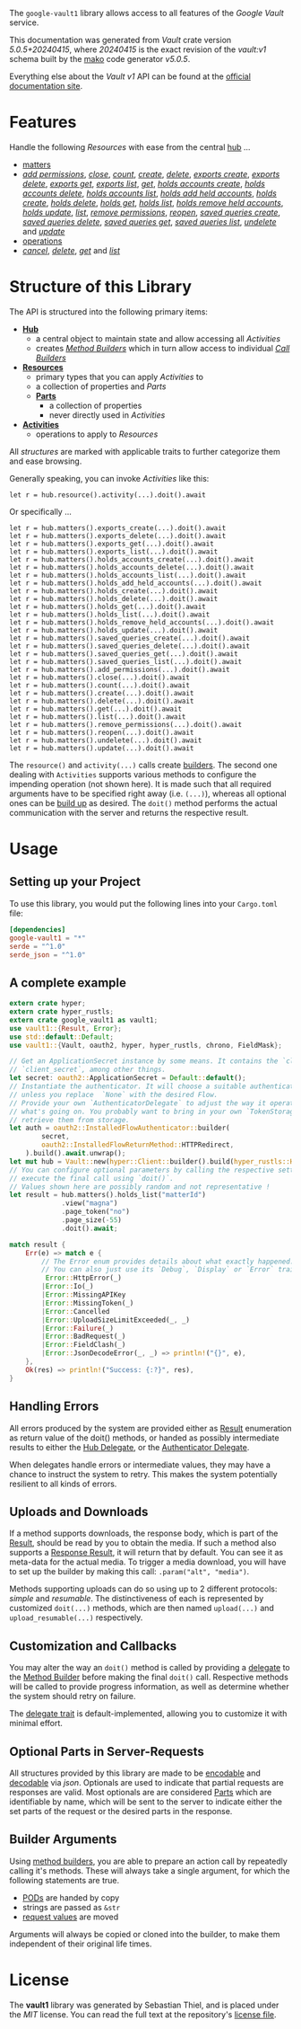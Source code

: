 <!---
DO NOT EDIT !
This file was generated automatically from 'src/generator/templates/api/README.md.mako'
DO NOT EDIT !
-->
The `google-vault1` library allows access to all features of the *Google Vault* service.

This documentation was generated from *Vault* crate version *5.0.5+20240415*, where *20240415* is the exact revision of the *vault:v1* schema built by the [mako](http://www.makotemplates.org/) code generator *v5.0.5*.

Everything else about the *Vault* *v1* API can be found at the
[official documentation site](https://developers.google.com/vault).
# Features

Handle the following *Resources* with ease from the central [hub](https://docs.rs/google-vault1/5.0.5+20240415/google_vault1/Vault) ... 

* [matters](https://docs.rs/google-vault1/5.0.5+20240415/google_vault1/api::Matter)
 * [*add permissions*](https://docs.rs/google-vault1/5.0.5+20240415/google_vault1/api::MatterAddPermissionCall), [*close*](https://docs.rs/google-vault1/5.0.5+20240415/google_vault1/api::MatterCloseCall), [*count*](https://docs.rs/google-vault1/5.0.5+20240415/google_vault1/api::MatterCountCall), [*create*](https://docs.rs/google-vault1/5.0.5+20240415/google_vault1/api::MatterCreateCall), [*delete*](https://docs.rs/google-vault1/5.0.5+20240415/google_vault1/api::MatterDeleteCall), [*exports create*](https://docs.rs/google-vault1/5.0.5+20240415/google_vault1/api::MatterExportCreateCall), [*exports delete*](https://docs.rs/google-vault1/5.0.5+20240415/google_vault1/api::MatterExportDeleteCall), [*exports get*](https://docs.rs/google-vault1/5.0.5+20240415/google_vault1/api::MatterExportGetCall), [*exports list*](https://docs.rs/google-vault1/5.0.5+20240415/google_vault1/api::MatterExportListCall), [*get*](https://docs.rs/google-vault1/5.0.5+20240415/google_vault1/api::MatterGetCall), [*holds accounts create*](https://docs.rs/google-vault1/5.0.5+20240415/google_vault1/api::MatterHoldAccountCreateCall), [*holds accounts delete*](https://docs.rs/google-vault1/5.0.5+20240415/google_vault1/api::MatterHoldAccountDeleteCall), [*holds accounts list*](https://docs.rs/google-vault1/5.0.5+20240415/google_vault1/api::MatterHoldAccountListCall), [*holds add held accounts*](https://docs.rs/google-vault1/5.0.5+20240415/google_vault1/api::MatterHoldAddHeldAccountCall), [*holds create*](https://docs.rs/google-vault1/5.0.5+20240415/google_vault1/api::MatterHoldCreateCall), [*holds delete*](https://docs.rs/google-vault1/5.0.5+20240415/google_vault1/api::MatterHoldDeleteCall), [*holds get*](https://docs.rs/google-vault1/5.0.5+20240415/google_vault1/api::MatterHoldGetCall), [*holds list*](https://docs.rs/google-vault1/5.0.5+20240415/google_vault1/api::MatterHoldListCall), [*holds remove held accounts*](https://docs.rs/google-vault1/5.0.5+20240415/google_vault1/api::MatterHoldRemoveHeldAccountCall), [*holds update*](https://docs.rs/google-vault1/5.0.5+20240415/google_vault1/api::MatterHoldUpdateCall), [*list*](https://docs.rs/google-vault1/5.0.5+20240415/google_vault1/api::MatterListCall), [*remove permissions*](https://docs.rs/google-vault1/5.0.5+20240415/google_vault1/api::MatterRemovePermissionCall), [*reopen*](https://docs.rs/google-vault1/5.0.5+20240415/google_vault1/api::MatterReopenCall), [*saved queries create*](https://docs.rs/google-vault1/5.0.5+20240415/google_vault1/api::MatterSavedQueryCreateCall), [*saved queries delete*](https://docs.rs/google-vault1/5.0.5+20240415/google_vault1/api::MatterSavedQueryDeleteCall), [*saved queries get*](https://docs.rs/google-vault1/5.0.5+20240415/google_vault1/api::MatterSavedQueryGetCall), [*saved queries list*](https://docs.rs/google-vault1/5.0.5+20240415/google_vault1/api::MatterSavedQueryListCall), [*undelete*](https://docs.rs/google-vault1/5.0.5+20240415/google_vault1/api::MatterUndeleteCall) and [*update*](https://docs.rs/google-vault1/5.0.5+20240415/google_vault1/api::MatterUpdateCall)
* [operations](https://docs.rs/google-vault1/5.0.5+20240415/google_vault1/api::Operation)
 * [*cancel*](https://docs.rs/google-vault1/5.0.5+20240415/google_vault1/api::OperationCancelCall), [*delete*](https://docs.rs/google-vault1/5.0.5+20240415/google_vault1/api::OperationDeleteCall), [*get*](https://docs.rs/google-vault1/5.0.5+20240415/google_vault1/api::OperationGetCall) and [*list*](https://docs.rs/google-vault1/5.0.5+20240415/google_vault1/api::OperationListCall)




# Structure of this Library

The API is structured into the following primary items:

* **[Hub](https://docs.rs/google-vault1/5.0.5+20240415/google_vault1/Vault)**
    * a central object to maintain state and allow accessing all *Activities*
    * creates [*Method Builders*](https://docs.rs/google-vault1/5.0.5+20240415/google_vault1/client::MethodsBuilder) which in turn
      allow access to individual [*Call Builders*](https://docs.rs/google-vault1/5.0.5+20240415/google_vault1/client::CallBuilder)
* **[Resources](https://docs.rs/google-vault1/5.0.5+20240415/google_vault1/client::Resource)**
    * primary types that you can apply *Activities* to
    * a collection of properties and *Parts*
    * **[Parts](https://docs.rs/google-vault1/5.0.5+20240415/google_vault1/client::Part)**
        * a collection of properties
        * never directly used in *Activities*
* **[Activities](https://docs.rs/google-vault1/5.0.5+20240415/google_vault1/client::CallBuilder)**
    * operations to apply to *Resources*

All *structures* are marked with applicable traits to further categorize them and ease browsing.

Generally speaking, you can invoke *Activities* like this:

```Rust,ignore
let r = hub.resource().activity(...).doit().await
```

Or specifically ...

```ignore
let r = hub.matters().exports_create(...).doit().await
let r = hub.matters().exports_delete(...).doit().await
let r = hub.matters().exports_get(...).doit().await
let r = hub.matters().exports_list(...).doit().await
let r = hub.matters().holds_accounts_create(...).doit().await
let r = hub.matters().holds_accounts_delete(...).doit().await
let r = hub.matters().holds_accounts_list(...).doit().await
let r = hub.matters().holds_add_held_accounts(...).doit().await
let r = hub.matters().holds_create(...).doit().await
let r = hub.matters().holds_delete(...).doit().await
let r = hub.matters().holds_get(...).doit().await
let r = hub.matters().holds_list(...).doit().await
let r = hub.matters().holds_remove_held_accounts(...).doit().await
let r = hub.matters().holds_update(...).doit().await
let r = hub.matters().saved_queries_create(...).doit().await
let r = hub.matters().saved_queries_delete(...).doit().await
let r = hub.matters().saved_queries_get(...).doit().await
let r = hub.matters().saved_queries_list(...).doit().await
let r = hub.matters().add_permissions(...).doit().await
let r = hub.matters().close(...).doit().await
let r = hub.matters().count(...).doit().await
let r = hub.matters().create(...).doit().await
let r = hub.matters().delete(...).doit().await
let r = hub.matters().get(...).doit().await
let r = hub.matters().list(...).doit().await
let r = hub.matters().remove_permissions(...).doit().await
let r = hub.matters().reopen(...).doit().await
let r = hub.matters().undelete(...).doit().await
let r = hub.matters().update(...).doit().await
```

The `resource()` and `activity(...)` calls create [builders][builder-pattern]. The second one dealing with `Activities` 
supports various methods to configure the impending operation (not shown here). It is made such that all required arguments have to be 
specified right away (i.e. `(...)`), whereas all optional ones can be [build up][builder-pattern] as desired.
The `doit()` method performs the actual communication with the server and returns the respective result.

# Usage

## Setting up your Project

To use this library, you would put the following lines into your `Cargo.toml` file:

```toml
[dependencies]
google-vault1 = "*"
serde = "^1.0"
serde_json = "^1.0"
```

## A complete example

```Rust
extern crate hyper;
extern crate hyper_rustls;
extern crate google_vault1 as vault1;
use vault1::{Result, Error};
use std::default::Default;
use vault1::{Vault, oauth2, hyper, hyper_rustls, chrono, FieldMask};

// Get an ApplicationSecret instance by some means. It contains the `client_id` and 
// `client_secret`, among other things.
let secret: oauth2::ApplicationSecret = Default::default();
// Instantiate the authenticator. It will choose a suitable authentication flow for you, 
// unless you replace  `None` with the desired Flow.
// Provide your own `AuthenticatorDelegate` to adjust the way it operates and get feedback about 
// what's going on. You probably want to bring in your own `TokenStorage` to persist tokens and
// retrieve them from storage.
let auth = oauth2::InstalledFlowAuthenticator::builder(
        secret,
        oauth2::InstalledFlowReturnMethod::HTTPRedirect,
    ).build().await.unwrap();
let mut hub = Vault::new(hyper::Client::builder().build(hyper_rustls::HttpsConnectorBuilder::new().with_native_roots().unwrap().https_or_http().enable_http1().build()), auth);
// You can configure optional parameters by calling the respective setters at will, and
// execute the final call using `doit()`.
// Values shown here are possibly random and not representative !
let result = hub.matters().holds_list("matterId")
             .view("magna")
             .page_token("no")
             .page_size(-55)
             .doit().await;

match result {
    Err(e) => match e {
        // The Error enum provides details about what exactly happened.
        // You can also just use its `Debug`, `Display` or `Error` traits
         Error::HttpError(_)
        |Error::Io(_)
        |Error::MissingAPIKey
        |Error::MissingToken(_)
        |Error::Cancelled
        |Error::UploadSizeLimitExceeded(_, _)
        |Error::Failure(_)
        |Error::BadRequest(_)
        |Error::FieldClash(_)
        |Error::JsonDecodeError(_, _) => println!("{}", e),
    },
    Ok(res) => println!("Success: {:?}", res),
}

```
## Handling Errors

All errors produced by the system are provided either as [Result](https://docs.rs/google-vault1/5.0.5+20240415/google_vault1/client::Result) enumeration as return value of
the doit() methods, or handed as possibly intermediate results to either the 
[Hub Delegate](https://docs.rs/google-vault1/5.0.5+20240415/google_vault1/client::Delegate), or the [Authenticator Delegate](https://docs.rs/yup-oauth2/*/yup_oauth2/trait.AuthenticatorDelegate.html).

When delegates handle errors or intermediate values, they may have a chance to instruct the system to retry. This 
makes the system potentially resilient to all kinds of errors.

## Uploads and Downloads
If a method supports downloads, the response body, which is part of the [Result](https://docs.rs/google-vault1/5.0.5+20240415/google_vault1/client::Result), should be
read by you to obtain the media.
If such a method also supports a [Response Result](https://docs.rs/google-vault1/5.0.5+20240415/google_vault1/client::ResponseResult), it will return that by default.
You can see it as meta-data for the actual media. To trigger a media download, you will have to set up the builder by making
this call: `.param("alt", "media")`.

Methods supporting uploads can do so using up to 2 different protocols: 
*simple* and *resumable*. The distinctiveness of each is represented by customized 
`doit(...)` methods, which are then named `upload(...)` and `upload_resumable(...)` respectively.

## Customization and Callbacks

You may alter the way an `doit()` method is called by providing a [delegate](https://docs.rs/google-vault1/5.0.5+20240415/google_vault1/client::Delegate) to the 
[Method Builder](https://docs.rs/google-vault1/5.0.5+20240415/google_vault1/client::CallBuilder) before making the final `doit()` call. 
Respective methods will be called to provide progress information, as well as determine whether the system should 
retry on failure.

The [delegate trait](https://docs.rs/google-vault1/5.0.5+20240415/google_vault1/client::Delegate) is default-implemented, allowing you to customize it with minimal effort.

## Optional Parts in Server-Requests

All structures provided by this library are made to be [encodable](https://docs.rs/google-vault1/5.0.5+20240415/google_vault1/client::RequestValue) and 
[decodable](https://docs.rs/google-vault1/5.0.5+20240415/google_vault1/client::ResponseResult) via *json*. Optionals are used to indicate that partial requests are responses 
are valid.
Most optionals are are considered [Parts](https://docs.rs/google-vault1/5.0.5+20240415/google_vault1/client::Part) which are identifiable by name, which will be sent to 
the server to indicate either the set parts of the request or the desired parts in the response.

## Builder Arguments

Using [method builders](https://docs.rs/google-vault1/5.0.5+20240415/google_vault1/client::CallBuilder), you are able to prepare an action call by repeatedly calling it's methods.
These will always take a single argument, for which the following statements are true.

* [PODs][wiki-pod] are handed by copy
* strings are passed as `&str`
* [request values](https://docs.rs/google-vault1/5.0.5+20240415/google_vault1/client::RequestValue) are moved

Arguments will always be copied or cloned into the builder, to make them independent of their original life times.

[wiki-pod]: http://en.wikipedia.org/wiki/Plain_old_data_structure
[builder-pattern]: http://en.wikipedia.org/wiki/Builder_pattern
[google-go-api]: https://github.com/google/google-api-go-client

# License
The **vault1** library was generated by Sebastian Thiel, and is placed 
under the *MIT* license.
You can read the full text at the repository's [license file][repo-license].

[repo-license]: https://github.com/Byron/google-apis-rsblob/main/LICENSE.md

